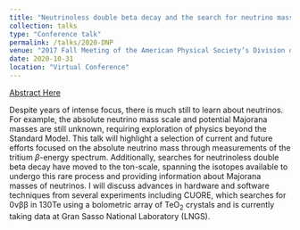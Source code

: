 ```yaml
---
title: "Neutrinoless double beta decay and the search for neutrino mass"
collection: talks
type: "Conference talk"
permalink: /talks/2020-DNP
venue: "2017 Fall Meeting of the American Physical Society’s Division of Nuclear Physics "
date: 2020-10-31
location: "Virtual Conference"
---
```


[Abstract Here](http://meetings.aps.org/Meeting/DNP20/Session/KM.1)

Despite years of intense focus, there is much still to learn about neutrinos. For example, the absolute neutrino mass scale and potential Majorana masses are still unknown, requiring exploration of physics beyond the Standard Model. This talk will highlight a selection of current and future efforts focused on the absolute neutrino mass through measurements of the tritium $\beta$-energy spectrum. Additionally, searches for neutrinoless double beta decay have moved to the ton-scale, spanning the isotopes available to undergo this rare process and providing information about Majorana masses of neutrinos. I will discuss advances in hardware and software techniques from several experiments including CUORE, which searches for 0νββ in 130Te using a bolometric array of TeO<sub>2</sub> crystals and is currently taking data at Gran Sasso National Laboratory (LNGS). 